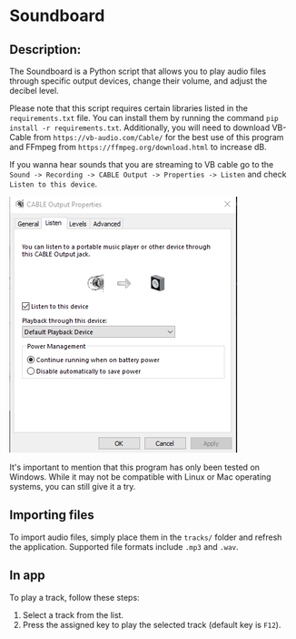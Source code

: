 # Soundboard
## Description:
The Soundboard is a Python script that allows you to play audio files through specific output devices, change their volume, and adjust the decibel level.

Please note that this script requires certain libraries listed in the `requirements.txt` file. You can install them by running the command `pip install -r requirements.txt`. Additionally, you will need to download VB-Cable from `https://vb-audio.com/Cable/` for the best use of this program and FFmpeg from `https://ffmpeg.org/download.html` to increase dB.

If you wanna hear sounds that you are streaming to VB cable go to the `Sound -> Recording -> CABLE Output -> Properties -> Listen` and check `Listen to this device`.

![](https://github.com/DefinitelyNotRandomNickname/Soundboard/blob/main/rd_prp.png)

It's important to mention that this program has only been tested on Windows. While it may not be compatible with Linux or Mac operating systems, you can still give it a try.

## Importing files
To import audio files, simply place them in the `tracks/` folder and refresh the application. Supported file formats include `.mp3` and `.wav`.

## In app
To play a track, follow these steps:

1. Select a track from the list.
2. Press the assigned key to play the selected track (default key is `F12`).
